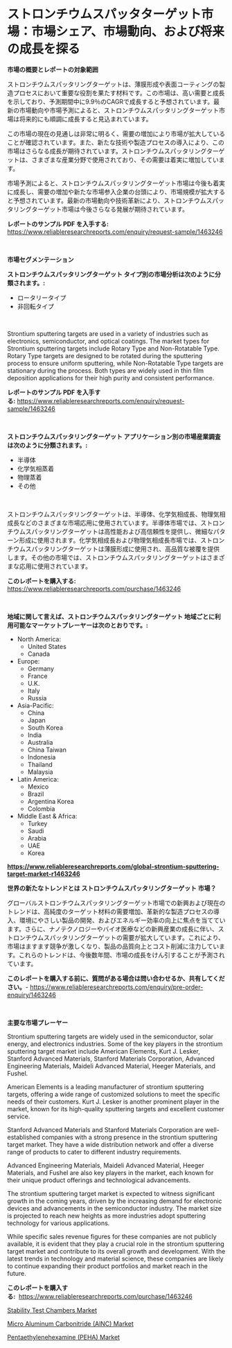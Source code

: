 <p><h1>ストロンチウムスパッタターゲット市場：市場シェア、市場動向、および将来の成長を探る</h1></p><p><strong>市場の概要とレポートの対象範囲</strong></p>
<p><p>ストロンチウムスパッタリングターゲットは、薄膜形成や表面コーティングの製造プロセスにおいて重要な役割を果たす材料です。この市場は、高い需要と成長を示しており、予測期間中に9.9％のCAGRで成長すると予想されています。最新の市場動向や市場予測によると、ストロンチウムスパッタリングターゲット市場は将来的にも順調に成長すると見込まれています。</p><p>この市場の現在の見通しは非常に明るく、需要の増加により市場が拡大していることが確認されています。また、新たな技術や製造プロセスの導入により、この市場はさらなる成長が期待されています。ストロンチウムスパッタリングターゲットは、さまざまな産業分野で使用されており、その需要は着実に増加しています。</p><p>市場予測によると、ストロンチウムスパッタリングターゲット市場は今後も着実に成長し、需要の増加や新たな市場参入企業の台頭により、市場規模が拡大すると予想されています。最新の市場動向や技術革新により、ストロンチウムスパッタリングターゲット市場は今後さらなる発展が期待されています。</p></p>
<p><strong>レポートのサンプル PDF を入手する:</strong> <a href="https://www.reliableresearchreports.com/enquiry/request-sample/1463246">https://www.reliableresearchreports.com/enquiry/request-sample/1463246</a></p>
<p>&nbsp;</p>
<p><strong>市場セグメンテーション</strong></p>
<p><strong>ストロンチウムスパッタリングターゲット タイプ別の市場分析は次のように分類されます。:</strong></p>
<p><ul><li>ロータリータイプ</li><li>非回転タイプ</li></ul></p>
<p>&nbsp;</p>
<p><p>Strontium sputtering targets are used in a variety of industries such as electronics, semiconductor, and optical coatings. The market types for Strontium sputtering targets include Rotary Type and Non-Rotatable Type. Rotary Type targets are designed to be rotated during the sputtering process to ensure uniform sputtering, while Non-Rotatable Type targets are stationary during the process. Both types are widely used in thin film deposition applications for their high purity and consistent performance.</p></p>
<p><strong>レポートのサンプル PDF を入手する:</strong>&nbsp;<a href="https://www.reliableresearchreports.com/enquiry/request-sample/1463246">https://www.reliableresearchreports.com/enquiry/request-sample/1463246</a></p>
<p>&nbsp;</p>
<p><strong> ストロンチウムスパッタリングターゲット アプリケーション別の市場産業調査は次のように分類されます。:</strong></p>
<p><ul><li>半導体</li><li>化学気相蒸着</li><li>物理蒸着</li><li>その他</li></ul></p>
<p>&nbsp;</p>
<p><p>ストロンチウムスパッタリングターゲットは、半導体、化学気相成長、物理気相成長などのさまざまな市場応用に使用されています。半導体市場では、ストロンチウムスパッタリングターゲットは高性能および高信頼性を提供し、微細なパターン形成に使用されます。化学気相成長および物理気相成長市場では、ストロンチウムスパッタリングターゲットは薄膜形成に使用され、高品質な被覆を提供します。その他の市場では、ストロンチウムスパッタリングターゲットはさまざまな応用に使用されています。</p></p>
<p><strong>このレポートを購入する:</strong>&nbsp; <a href="https://www.reliableresearchreports.com/purchase/1463246">https://www.reliableresearchreports.com/purchase/1463246</a></p>
<p>&nbsp;</p>
<p><strong>地域に関して言えば、ストロンチウムスパッタリングターゲット 地域ごとに利用可能なマーケットプレーヤーは次のとおりです。:</strong></p>
<p><ul>
    <li>
        North America:
        <ul>
            <li>United States</li>
            <li>Canada</li>
        </ul>
    </li>
    <li>
        Europe:
        <ul>
            <li>Germany</li>
            <li>France</li>
            <li>U.K.</li>
            <li>Italy</li>
            <li>Russia</li>
        </ul>
    </li>
    <li>
        Asia-Pacific:
        <ul>
            <li>China</li>
            <li>Japan</li>
            <li>South Korea</li>
            <li>India</li>
            <li>Australia</li>
            <li>China Taiwan</li>
            <li>Indonesia</li>
            <li>Thailand</li>
            <li>Malaysia</li>
        </ul>
    </li>
    <li>
        Latin America:
        <ul>
            <li>Mexico</li>
            <li>Brazil</li>
            <li>Argentina Korea</li>
            <li>Colombia</li>
        </ul>
    </li>
    <li>
        Middle East & Africa:
        <ul>
            <li>Turkey</li>
            <li>Saudi</li>
            <li>Arabia</li>
            <li>UAE</li>
            <li>Korea</li>
        </ul>
    </li>
    </ul></p>
<p><strong><a href="https://www.reliableresearchreports.com/global-strontium-sputtering-target-market-r1463246">https://www.reliableresearchreports.com/global-strontium-sputtering-target-market-r1463246</a></strong>&nbsp;</p>
<p><strong>世界の新たなトレンドとは ストロンチウムスパッタリングターゲット 市場？</strong></p>
<p><p>グローバルストロンチウムスパッタリングターゲット市場での新興および現在のトレンドは、高純度のターゲット材料の需要増加、革新的な製造プロセスの導入、環境にやさしい製品の開発、およびエネルギー効率の向上に焦点を当てています。さらに、ナノテクノロジーやバイオ医療などの新興産業の成長に伴い、ストロンチウムスパッタリングターゲットの需要が拡大しています。これにより、市場はますます競争が激しくなり、製品の品質向上とコスト削減に注力しています。これらのトレンドは、今後数年間、市場の成長をけん引することが予測されています。</p></p>
<p><strong>このレポートを購入する前に、質問がある場合は問い合わせるか、共有してください。</strong>- <a href="https://www.reliableresearchreports.com/enquiry/pre-order-enquiry/1463246">https://www.reliableresearchreports.com/enquiry/pre-order-enquiry/1463246</a></p>
<p>&nbsp;</p>
<p><strong>主要な市場プレーヤー</strong></p>
<p><p>Strontium sputtering targets are widely used in the semiconductor, solar energy, and electronics industries. Some of the key players in the strontium sputtering target market include American Elements, Kurt J. Lesker, Stanford Advanced Materials, Stanford Materials Corporation, Advanced Engineering Materials, Maideli Advanced Material, Heeger Materials, and Fushel.</p><p>American Elements is a leading manufacturer of strontium sputtering targets, offering a wide range of customized solutions to meet the specific needs of their customers. Kurt J. Lesker is another prominent player in the market, known for its high-quality sputtering targets and excellent customer service.</p><p>Stanford Advanced Materials and Stanford Materials Corporation are well-established companies with a strong presence in the strontium sputtering target market. They have a wide distribution network and offer a diverse range of products to cater to different industry requirements.</p><p>Advanced Engineering Materials, Maideli Advanced Material, Heeger Materials, and Fushel are also key players in the market, each known for their unique product offerings and technological advancements.</p><p>The strontium sputtering target market is expected to witness significant growth in the coming years, driven by the increasing demand for electronic devices and advancements in the semiconductor industry. The market size is projected to reach new heights as more industries adopt sputtering technology for various applications.</p><p>While specific sales revenue figures for these companies are not publicly available, it is evident that they play a crucial role in the strontium sputtering target market and contribute to its overall growth and development. With the latest trends in technology and material science, these companies are likely to continue expanding their product portfolios and market reach in the future.</p></p>
<p><strong>このレポートを購入する:</strong>&nbsp;&nbsp;<a href="https://www.reliableresearchreports.com/purchase/1463246">https://www.reliableresearchreports.com/purchase/1463246</a></p>
<p><p><a href="https://github.com/Sinjinluong3e0awx2m195k76/Market-Research-Report-List-2/blob/main/stability-test-chambers-market.md">Stability Test Chambers Market</a></p><p><a href="https://www.linkedin.com/pulse/micro-aluminum-carbonitride-alnc-market-size-furnishes-valuable-bnuve?trackingId=9XBa%2FwUVKaCewjHML1Y1BQ%3D%3D">Micro Aluminum Carbonitride (AlNC) Market</a></p><p><a href="https://www.linkedin.com/pulse/pentaethylenehexamine-peha-market-research-report-key-successful-yj5ve?trackingId=A0S02zwlxNkY8g%2FIZ2nr1w%3D%3D">Pentaethylenehexamine (PEHA) Market</a></p></p>